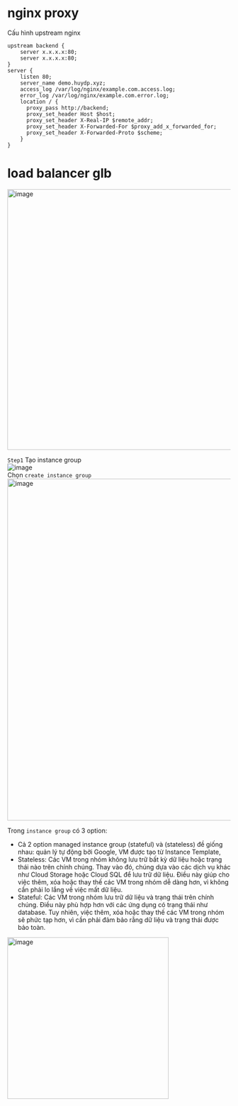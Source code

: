 # nginx proxy
Cấu hình upstream nginx 
```
upstream backend {
    server x.x.x.x:80;
    server x.x.x.x:80;
}
server {
    listen 80;
    server_name demo.huydp.xyz;
    access_log /var/log/nginx/example.com.access.log;
    error_log /var/log/nginx/example.com.error.log;
    location / {
      proxy_pass http://backend;
      proxy_set_header Host $host;
      proxy_set_header X-Real-IP $remote_addr;
      proxy_set_header X-Forwarded-For $proxy_add_x_forwarded_for;
      proxy_set_header X-Forwarded-Proto $scheme;
    }
}
```
# load balancer glb 
<img width="587" alt="image" src="https://github.com/HuyPham01/docs/assets/96679595/56532ea6-cb82-4144-a1a5-924dd59b2d1e">  

  
`Step1` Tạo instance group  
![image](https://github.com/HuyPham01/docs/assets/96679595/fa08056c-83a1-4bbe-a397-504e5db200d4)   
Chọn `create instance group`  
<img width="770" alt="image" src="https://github.com/HuyPham01/docs/assets/96679595/81e93300-4e2b-427d-8d87-1d97daad8364">  
  
Trong `instance group` có 3 option:  
- Cả 2 option managed instance group (stateful) và (stateless) đề giống nhau: quản lý tự động bởi Google, VM được tạo từ Instance Template,  
- Stateless: Các VM trong nhóm không lưu trữ bất kỳ dữ liệu hoặc trạng thái nào trên chính chúng. Thay vào đó, chúng dựa vào các dịch vụ khác như Cloud Storage hoặc Cloud SQL để lưu trữ dữ liệu. Điều này giúp cho việc thêm, xóa hoặc thay thế các VM trong nhóm dễ dàng hơn, vì không cần phải lo lắng về việc mất dữ liệu.  
- Stateful: Các VM trong nhóm lưu trữ dữ liệu và trạng thái trên chính chúng. Điều này phù hợp hơn với các ứng dụng có trạng thái như database. Tuy nhiên, việc thêm, xóa hoặc thay thế các VM trong nhóm sẽ phức tạp hơn, vì cần phải đảm bảo rằng dữ liệu và trạng thái được bảo toàn.  
<img width="364" alt="image" src="https://github.com/HuyPham01/docs/assets/96679595/5f706deb-bb4d-4abd-a2c3-c4e48b387b0a">  

